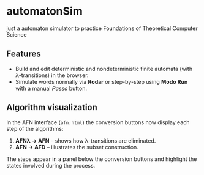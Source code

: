# automatonSim
just a automaton simulator to practice Foundations of Theoretical Computer Science

## Features

- Build and edit deterministic and nondeterministic finite automata (with λ-transitions) in the browser.
- Simulate words normally via **Rodar** or step-by-step using **Modo Run** with a manual *Passo* button.

## Algorithm visualization

In the AFN interface (`afn.html`) the conversion buttons now display each step of the algorithms:

1. **AFNλ → AFN** – shows how λ-transitions are eliminated.
2. **AFN → AFD** – illustrates the subset construction.

The steps appear in a panel below the conversion buttons and highlight the states involved during the process.
